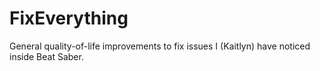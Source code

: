 # FixEverything
General quality-of-life improvements to fix issues I (Kaitlyn) have noticed inside Beat Saber.
